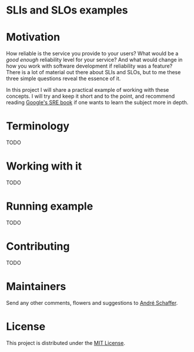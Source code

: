 # SLIs and SLOs examples

# Motivation
How reliable is the service you provide to your users? What would be a _good enough_ reliability level for your service? And what would change in how you work with software development if reliability was a feature?  
There is a lot of material out there about SLIs and SLOs, but to me these three simple questions reveal the essence of it.  

In this project I will share a practical example of working with these concepts. I will try and keep it short and to the point, and recommend reading [Google's SRE book](https://sre.google/sre-book/service-level-objectives) if one wants to learn the subject more in depth.

# Terminology
TODO

# Working with it
TODO

# Running example
TODO

# Contributing
TODO

# Maintainers

Send any other comments, flowers and suggestions to [André Schaffer](https://github.com/andreschaffer).

# License
This project is distributed under the [MIT License](LICENSE).
